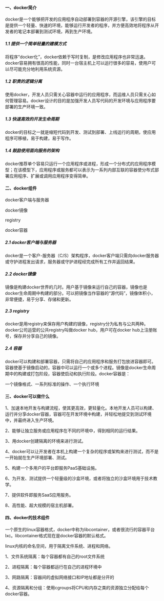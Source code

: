 #### 一、docker简介

docker是一个能够把开发的应用程序自动部署到容器的开源引擎，该引擎的目标是提供一个轻量、快速的环境，能够运行开发者的程序，并方便高效地将程序从开发者的笔记本部署到测试环境，再到生产环境。

##### 1.1 提供一个简单轻量的建模方式

将程序“docker化”，docker依赖于写时复制，是修改应用程序也非常迅速。docker容易拥有很高的性能，同时一台宿主机上可以运行很多的容易，使用户可以尽可能充分地利用系统资源。

##### 1.2 职责的逻辑分离

使用docker，开发人员只需关心容器中运行的应用程序，而运维人员只需关心如何管理容易。docker设计的目的是加强开发人员写代码的开发环境与应用程序要部署的生产环境一致。

##### 1.3 快速高效的开发生命周期

docker的目标之一就是缩短代码到开发、测试到部署、上线运行的周期，使应用程序可移植，易于构建，易于写作。

##### 1.4 鼓励使用面向服务的架构

docker推荐单个容易只运行一个应用程序或进程，形成一个分布式的应用程序模型；在该模型下，应用程序或服务都可以表示为一系列内部互联的容器使分布式部署应用程序、扩展或调用应用程序变得简单。

#### 二、docker组件

docker客户端与服务器

docker镜像

registry

docker容器

##### 2.1 docker客户端与服务器

docker是一个客户-服务器（C/S）架构程序，docker客户端只需向docker服务器或守护进程发出请求，服务器或守护进程经完成所有工作并返回结果。

##### 2.2 docker镜像

镜像是构建docker世界的几时。用户基于镜像来运行自己的容器，镜像也是docker生命周期中构建的部分。可以把镜像当作容器的“源代码”，镜像体积小，非常便捷，易于分享、存储和更新。

##### 2.3 registry

docker是用registry来保存用户构建的镜像，registry分为私有与公共两种。docker公司运营的公共registry叫做docker hub，用户可在docker hub上注册账号，保存并分享自己的镜像。

##### 2.4 容器

docker可以构建和部署容器，只需将自己的应用程序和服务打包放进容器即可。容器使基于镜像启动的，容器中可以运行一个或多个进程。镜像是docker生命周期中的构建或打包阶段，容器使启动和执行阶段。docker容器是：

一个镜像格式、一系列标准的操作、一个执行环境

#### 三、docker可以做什么

1、加速本地开发与构建流程，使其更高效，更轻量化。本地开发人员可以构建、运行并分享docker容器，容器可在开发环境中构建，并轻松地提交到测试环境中，并最终进入生产环境。

2、能够让独立服务或应用程序在不同的环境中，得到相同的运行结果。

3、用docker创建隔离的环境来进行测试。

4、docker可以让开发者在本机上构建一个复杂的程序或架构来进行测试，而不是一开始就在生产环境部署、测试。

5、构建一个多用户的平台即服务PaaS基础设施。

6、为开发、测试提供一个轻量级的沙盒环境，或者将独立的沙盒环境用于技术教学。

7、提供软件即服务SaaS应用服务。

8、高性能、超大规模的宿主机部署。

#### 四、docker的技术组件

一个原生的linux容器格式，docker中称为libcontainer，或者很流行的容器平台lxc。libcontainer格式现在是docker容器的默认格式。

linux内核的命名空间，用于隔离文件系统、进程和网络。

1、文件系统隔离：每个容器都有自己的root文件系统

2、进程隔离：每个容器都运行在自己的进程环境中

3、网路隔离：容器间的虚拟网络接口和IP地址都是分开的

4、资源隔离和分组：使用cgroups将CPU和内存之类的资源独立分配给每个docker容器。



